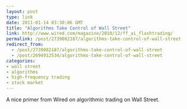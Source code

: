 ```yaml
---
layout: post
type: link
date: 2011-01-14 03:30:06 GMT
title: "Algorithms Take Control of Wall Street"
link: http://www.wired.com/magazine/2010/12/ff_ai_flashtrading/
permalink: /post/2739082187/algorithms-take-control-of-wall-street
redirect_from: 
  - /post/2739082187/algorithms-take-control-of-wall-street
  - /post/2694912534/algorithms-take-control-of-wall-street
categories:
- wall street
- algorithms
- high-frequency trading
- stock market
---
```

A nice primer from Wired on algorithmic trading on Wall Street.